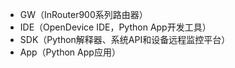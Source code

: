 * GW（InRouter900系列路由器）
* IDE（OpenDevice IDE，Python App开发工具）
* SDK（Python解释器、系统API和设备远程监控平台）
* App（Python App应用）




